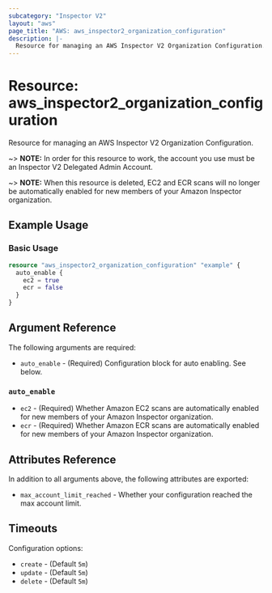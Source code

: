 ```yaml
---
subcategory: "Inspector V2"
layout: "aws"
page_title: "AWS: aws_inspector2_organization_configuration"
description: |-
  Resource for managing an AWS Inspector V2 Organization Configuration.
---
```


# Resource: aws_inspector2_organization_configuration

Resource for managing an AWS Inspector V2 Organization Configuration.

~> **NOTE:** In order for this resource to work, the account you use must be an Inspector V2 Delegated Admin Account.

~> **NOTE:** When this resource is deleted, EC2 and ECR scans will no longer be automatically enabled for new members of your Amazon Inspector organization.

## Example Usage

### Basic Usage

```terraform
resource "aws_inspector2_organization_configuration" "example" {
  auto_enable {
    ec2 = true
    ecr = false
  }
}
```

## Argument Reference

The following arguments are required:

* `auto_enable` - (Required) Configuration block for auto enabling. See below.

### `auto_enable`

* `ec2` - (Required) Whether Amazon EC2 scans are automatically enabled for new members of your Amazon Inspector organization.
* `ecr` - (Required) Whether Amazon ECR scans are automatically enabled for new members of your Amazon Inspector organization.

## Attributes Reference

In addition to all arguments above, the following attributes are exported:

* `max_account_limit_reached` - Whether your configuration reached the max account limit.

## Timeouts

Configuration options:

* `create` - (Default `5m`)
* `update` - (Default `5m`)
* `delete` - (Default `5m`)
